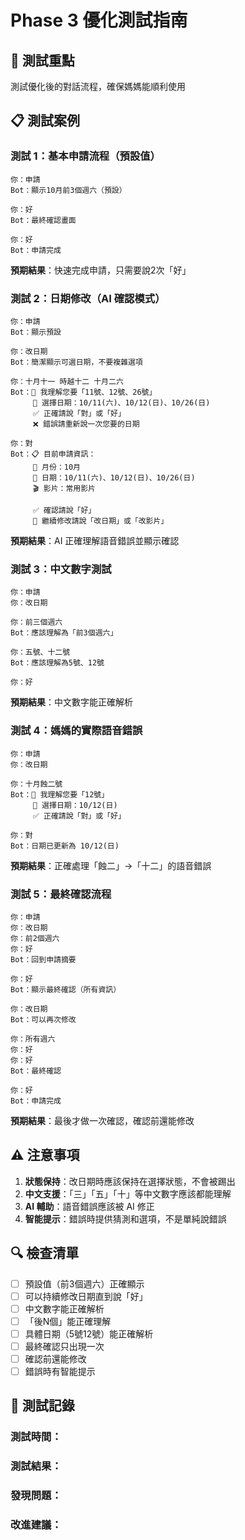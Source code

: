 # Phase 3 優化測試指南

## 🎯 測試重點
測試優化後的對話流程，確保媽媽能順利使用

## 📋 測試案例

### 測試 1：基本申請流程（預設值）
```
你：申請
Bot：顯示10月前3個週六（預設）

你：好
Bot：最終確認畫面

你：好
Bot：申請完成
```
**預期結果**：快速完成申請，只需要說2次「好」

### 測試 2：日期修改（AI 確認模式）
```
你：申請
Bot：顯示預設

你：改日期
Bot：簡潔顯示可選日期，不要複雜選項

你：十月十一 時越十二 十月二六
Bot：🤖 我理解您要「11號、12號、26號」
     📍 選擇日期：10/11(六)、10/12(日)、10/26(日)
     ✅ 正確請說「對」或「好」
     ❌ 錯誤請重新說一次您要的日期

你：對
Bot：📋 目前申請資訊：
     📅 月份：10月
     📍 日期：10/11(六)、10/12(日)、10/26(日)
     🎬 影片：常用影片
     
     ✅ 確認請說「好」
     📝 繼續修改請說「改日期」或「改影片」
```
**預期結果**：AI 正確理解語音錯誤並顯示確認

### 測試 3：中文數字測試
```
你：申請
你：改日期

你：前三個週六
Bot：應該理解為「前3個週六」

你：五號、十二號
Bot：應該理解為5號、12號

你：好
```
**預期結果**：中文數字能正確解析

### 測試 4：媽媽的實際語音錯誤
```
你：申請
你：改日期

你：十月蝕二號
Bot：🤖 我理解您要「12號」
     📍 選擇日期：10/12(日)
     ✅ 正確請說「對」或「好」

你：對
Bot：日期已更新為 10/12(日)
```
**預期結果**：正確處理「蝕二」→「十二」的語音錯誤

### 測試 5：最終確認流程
```
你：申請
你：改日期
你：前2個週六
你：好
Bot：回到申請摘要

你：好
Bot：顯示最終確認（所有資訊）

你：改日期
Bot：可以再次修改

你：所有週六
你：好
你：好
Bot：最終確認

你：好
Bot：申請完成
```
**預期結果**：最後才做一次確認，確認前還能修改

## ⚠️ 注意事項

1. **狀態保持**：改日期時應該保持在選擇狀態，不會被踢出
2. **中文支援**：「三」「五」「十」等中文數字應該都能理解
3. **AI 輔助**：語音錯誤應該被 AI 修正
4. **智能提示**：錯誤時提供猜測和選項，不是單純說錯誤

## 🔍 檢查清單

- [ ] 預設值（前3個週六）正確顯示
- [ ] 可以持續修改日期直到說「好」
- [ ] 中文數字能正確解析
- [ ] 「後N個」能正確理解
- [ ] 具體日期（5號12號）能正確解析
- [ ] 最終確認只出現一次
- [ ] 確認前還能修改
- [ ] 錯誤時有智能提示

## 📝 測試記錄

### 測試時間：
### 測試結果：
### 發現問題：
### 改進建議：
